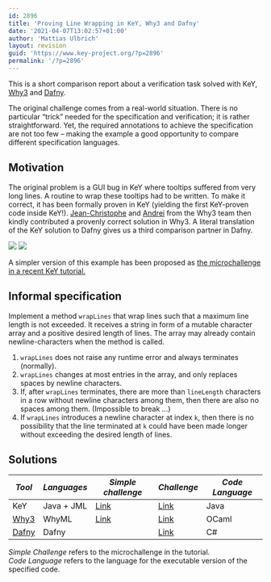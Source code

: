```yaml
---
id: 2896
title: 'Proving Line Wrapping in KeY, Why3 and Dafny'
date: '2021-04-07T13:02:57+01:00'
author: 'Mattias Ulbrich'
layout: revision
guid: 'https://www.key-project.org/?p=2896'
permalink: '/?p=2896'
---
```


This is a short comparison report about a verification task solved with KeY, [Why3](https://why3.lri.fr) and [Dafny](https://github.com/dafny-lang/dafny).

The original challenge comes from a real-world situation. There is no particular “trick” needed for the specification and verification; it is rather straightforward. Yet, the required annotations to achieve the specification are not too few – making the example a good opportunity to compare different specification languages.

## Motivation

The original problem is a GUI bug in KeY where tooltips suffered from very long lines. A routine to wrap these tooltips had to be written. To make it correct, it has been formally proven in KeY (yielding the first KeY-proven code inside KeY!). [Jean-Christophe](https://www.lri.fr/~filliatr/) and [Andrei](http://tertium.org/) from the Why3 team then kindly contributed a provenly correct solution in Why3. A literal translation of the KeY solution to Dafny gives us a third comparison partner in Dafny.

[![](https://www.key-project.org/wp-content/uploads/2021/03/tooltip1-300x191.png)](https://www.key-project.org/wp-content/uploads/2021/03/tooltip1.png) [![](https://www.key-project.org/wp-content/uploads/2021/03/tooltip2-300x203.png)](https://www.key-project.org/wp-content/uploads/2021/03/tooltip2.png)

A simpler version of this example has been proposed as [the microchallenge in a recent KeY tutorial.](https://www.key-project.org/2021/03/26/key-tutorial-at-verifythis-2021/)

## Informal specification

Implement a method `wrapLines` that wrap lines such that a maximum line length is not exceeded. It receives a string in form of a mutable character array and a positive desired length of lines. The array may already contain newline-characters when the method is called.

1. `wrapLines` does not raise any runtime error and always terminates (normally).
2. `wrapLines` changes at most entries in the array, and only replaces spaces by newline characters.
3. If, after `wrapLines` terminates, there are more than `lineLength` characters in a row without newline characters among them, then there are also no spaces among them. (Impossible to break ...)
4. If `wrapLines` introduces a newline character at index `k`, then there is no possibility that the line terminated at `k` could have been made longer without exceeding the desired length of lines.

## Solutions

| *Tool* | *Languages* | *Simple challenge* | *Challenge* | *Code Language* |
|---|---|---|---|---|
| KeY | Java + JML | [Link](https://www.key-project.org/wp-content/uploads/2021/03/WrapUtilsSolution.java) | [Link](https://www.key-project.org/wp-content/uploads/2021/04/WrapUtils.java) | Java |
| [Why3](http://why3.lri.fr) | WhyML | [Link](https://gitlab.inria.fr/why3/why3/-/blob/master/examples/wrap_lines.mlw#L40) | [Link](https://gitlab.inria.fr/why3/why3/-/blob/master/examples/wrap_lines.mlw#L74) | OCaml |
| [Dafny](https://github.com/dafny-lang/dafny) | Dafny |  | [Link](https://formal.iti.kit.edu/~ulbrich/pub/wrap.dfy) | C# |

*Simple Challenge* refers to the microchallenge in the tutorial.  
*Code Language* refers to the language for the executable version of the specified code.